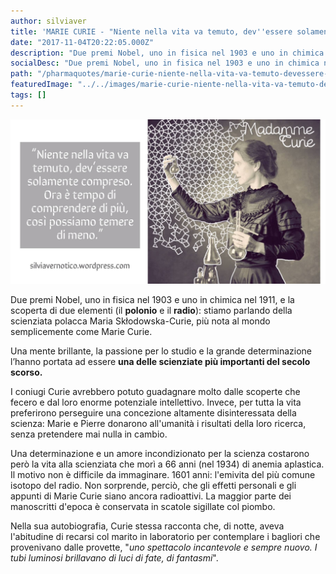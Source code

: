 ```yaml
---
author: silviaver
title: 'MARIE CURIE - "Niente nella vita va temuto, dev''essere solamente compreso. Ora è tempo di comprendere di più, così possiamo temere di meno."'
date: "2017-11-04T20:22:05.000Z"
description: "Due premi Nobel, uno in fisica nel 1903 e uno in chimica nel 1911, e la scoperta di due elementi (il polonio e il radio): stiamo parlando della scienziata polacca Maria Skłodowska-Curie, più nota al mondo semplicemente come Marie Curie."
socialDesc: "Due premi Nobel, uno in fisica nel 1903 e uno in chimica nel 1911, e la scoperta di due elementi (il polonio e il radio): stiamo parlando della scienziata polacca Maria Skłodowska-Curie, più nota al mondo semplicemente come Marie Curie."
path: "/pharmaquotes/marie-curie-niente-nella-vita-va-temuto-devessere-solamente-compreso-ora-e-tempo-di-comprendere-di-piu-cosi-possiamo-temere-di-meno/"
featuredImage: "../../images/marie-curie-niente-nella-vita-va-temuto-devessere-solamente-compreso-ora-e-tempo-di-comprendere-di-piu-cosi-possiamo-temere-di-meno.md/img_3310-2.jpg"
tags: []
---
```


![IMG_3310 2.JPG](../../images/marie-curie-niente-nella-vita-va-temuto-devessere-solamente-compreso-ora-e-tempo-di-comprendere-di-piu-cosi-possiamo-temere-di-meno.md/img_3310-2.jpg)

Due premi Nobel, uno in fisica nel 1903 e uno in chimica nel 1911, e la scoperta di due elementi (il **polonio** e il **radio**): stiamo parlando della scienziata polacca Maria Skłodowska-Curie, più nota al mondo semplicemente come Marie Curie.

Una mente brillante, la passione per lo studio e la grande determinazione l’hanno portata ad essere **una delle scienziate più importanti del secolo scorso.**

I coniugi Curie avrebbero potuto guadagnare molto dalle scoperte che fecero e dal loro enorme potenziale intellettivo. Invece, per tutta la vita preferirono perseguire una concezione altamente disinteressata della scienza: Marie e Pierre donarono all'umanità i risultati della loro ricerca, senza pretendere mai nulla in cambio.

Una determinazione e un amore incondizionato per la scienza costarono però la vita alla scienziata che morì a 66 anni (nel 1934) di anemia aplastica. Il motivo non è difficile da immaginare. 1601 anni: l'emivita del più comune isotopo del radio. Non sorprende, perciò, che gli effetti personali e gli appunti di Marie Curie siano ancora radioattivi. La maggior parte dei manoscritti d'epoca è conservata in scatole sigillate col piombo.

Nella sua autobiografia, Curie stessa racconta che, di notte, aveva l'abitudine di recarsi col marito in laboratorio per contemplare i bagliori che provenivano dalle provette, "_uno spettacolo incantevole e sempre nuovo. I tubi luminosi brillavano di luci di fate, di fantasmi_".
